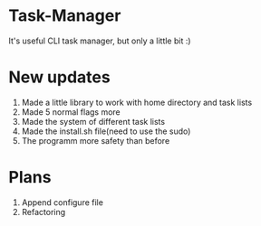 # Task-Manager
It's useful CLI task manager, but only a little bit :)  

# New updates  
1) Made a little library to work with home directory and task lists  
1) Made 5 normal flags more  
2) Made the system of different task lists  
3) Made the install.sh file(need to use the sudo)  
4) The programm more safety than before  
  
# Plans  
1) Append configure file  
2) Refactoring   
